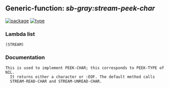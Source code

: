 ## Generic-function: ***sb-gray:stream-peek-char***
[![package](https://img.shields.io/badge/Package-SB--GRAY-5f9ea0.svg?style=social&colorA=999999)](../) [![type](https://img.shields.io/badge/Type-Generic--Function-5f9ea0.svg?style=social&colorA=999999)](../#generic-function) 
### Lambda list
```
(STREAM)
```
### Documentation
```
This is used to implement PEEK-CHAR; this corresponds to PEEK-TYPE of NIL.
  It returns either a character or :EOF. The default method calls
  STREAM-READ-CHAR and STREAM-UNREAD-CHAR.
```

